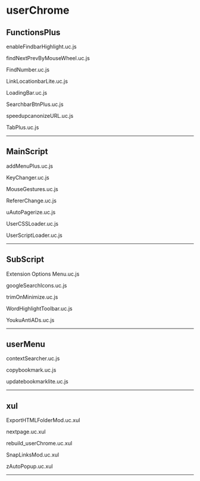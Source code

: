 userChrome
==========
FunctionsPlus
-
enableFindbarHighlight.uc.js

findNextPrevByMouseWheel.uc.js

FindNumber.uc.js

LinkLocationbarLite.uc.js

LoadingBar.uc.js

SearchbarBtnPlus.uc.js

speedupcanonizeURL.uc.js

TabPlus.uc.js

------------------------------------------------------------------------------------------------------------
MainScript
-
addMenuPlus.uc.js

KeyChanger.uc.js

MouseGestures.uc.js

RefererChange.uc.js

uAutoPagerize.uc.js

UserCSSLoader.uc.js

UserScriptLoader.uc.js

------------------------------------------------------------------------------------------------------------
SubScript
-
Extension Options Menu.uc.js

googleSearchIcons.uc.js

trimOnMinimize.uc.js

WordHighlightToolbar.uc.js

YoukuAntiADs.uc.js

------------------------------------------------------------------------------------------------------------
userMenu
-
contextSearcher.uc.js

copybookmark.uc.js

updatebookmarklite.uc.js

------------------------------------------------------------------------------------------------------------
xul
-
ExportHTMLFolderMod.uc.xul

nextpage.uc.xul

rebuild_userChrome.uc.xul

SnapLinksMod.uc.xul

zAutoPopup.uc.xul

------------------------------------------------------------------------------------------------------------
